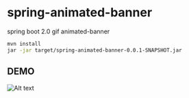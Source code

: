 # spring-animated-banner

spring boot 2.0 gif animated-banner

```sh
mvn install
jar -jar target/spring-animated-banner-0.0.1-SNAPSHOT.jar
```

## DEMO

![Alt text](https://github.com/wonwoo/spring-animated-banner/blob/master/image/banner_image.gif)
